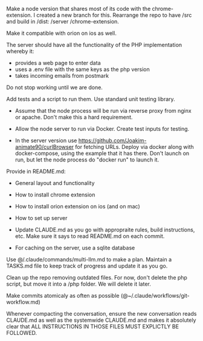 Make a node version that shares most of its code with the chrome-extension. I created a new branch for this.
Rearrange the repo to have /src and build in /dist: /server /chrome-extension.

Make it compatible with orion on ios as well.

The server should have all the functionality of the PHP implementation whereby it:
  - provides a web page to enter data
  - uses a .env file with the same keys as the php version
  - takes incoming emails from postmark

Do not stop working until we are done.

Add tests and a script to run them.  Use standard unit testing library.

- Assume that the node process will be run via reverse proxy from nginx or apache.  Don't make this a hard requirement.
- Allow the node server to run via Docker.  Create test inputs for testing.

- In the server version use https://github.com/Joakim-animate90/curlBrowser for fetching URLs.  Deploy via docker along with docker-compose, using the example that it has there.  Don't launch on run, but let the node process do "docker run" to launch it.

Provide in README.md:
  - General layout and functionality
  - How to install chrome extension
  - How to install orion extension on ios (and on mac)
  - How to set up server

- Update CLAUDE.md as you go with appropraite rules, build instructions, etc.  Make sure it says to read README.md on each commit.

- For caching on the server, use a sqlite database

Use @/.claude/commands/multi-llm.md to make a plan.  Maintain a TASKS.md file to keep track of progress and update it as you go.

Clean up the repo removing outdated files.  For now, don't delete the php script, but move it into a /php folder. We will delete it later.

Make commits atomicaly as often as possible (@~/.claude/workflows/git-workflow.md)

Whenever compacting the conversation, ensure the new conversation reads CLAUDE.md as well as the systemwide CLAUDE.md and makes it absolutely clear that ALL INSTRUCTIONS IN THOSE FILES MUST EXPLICTLY BE FOLLOWED.

